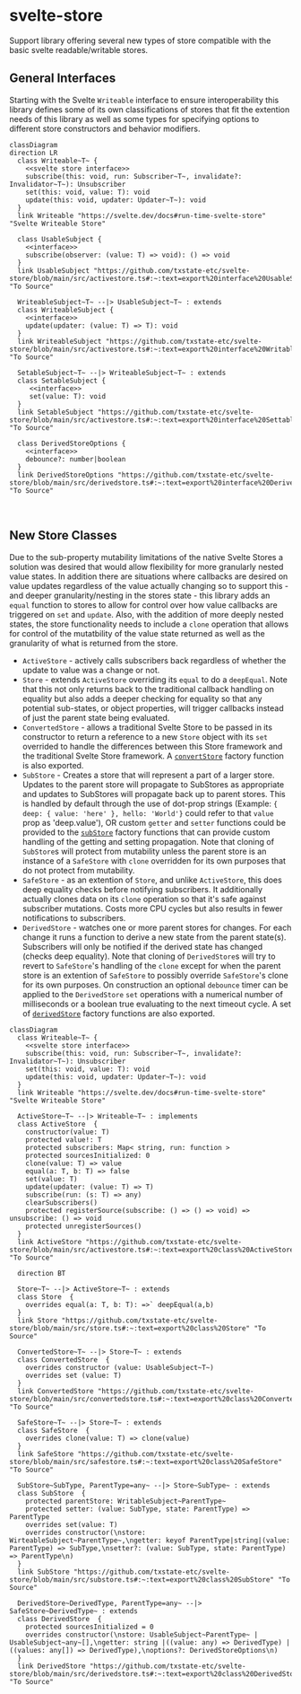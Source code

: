 # svelte-store
Support library offering several new types of store compatible with the basic svelte readable/writable stores.
<br />

## General Interfaces
Starting with the Svelte `Writeable` interface to ensure interoperability this library defines some of its own classifications of stores that fit the extention needs of this library as well as some types for specifying options to different store constructors and behavior modifiers.
```mermaid
classDiagram
direction LR
  class Writeable~T~ {
    <<svelte store interface>>
    subscribe(this: void, run: Subscriber~T~, invalidate?: Invalidator~T~): Unsubscriber
    set(this: void, value: T): void
    update(this: void, updater: Updater~T~): void
  }
  link Writeable "https://svelte.dev/docs#run-time-svelte-store" "Svelte Writeable Store"
  
  class UsableSubject {
    <<interface>>
    subscribe(observer: (value: T) => void): () => void
  }
  link UsableSubject "https://github.com/txstate-etc/svelte-store/blob/main/src/activestore.ts#:~:text=export%20interface%20UsableSubject" "To Source"

  WriteableSubject~T~ --|> UsableSubject~T~ : extends
  class WriteableSubject {
    <<interface>>
    update(updater: (value: T) => T): void
  }
  link WriteableSubject "https://github.com/txstate-etc/svelte-store/blob/main/src/activestore.ts#:~:text=export%20interface%20WritableSubject" "To Source"

  SetableSubject~T~ --|> WriteableSubject~T~ : extends
  class SetableSubject {
     <<interface>>
     set(value: T): void
  }
  link SetableSubject "https://github.com/txstate-etc/svelte-store/blob/main/src/activestore.ts#:~:text=export%20interface%20SettableSubject" "To Source"
  
  class DerivedStoreOptions {
    <<interface>>
    debounce?: number|boolean
  }
  link DerivedStoreOptions "https://github.com/txstate-etc/svelte-store/blob/main/src/derivedstore.ts#:~:text=export%20interface%20DerivedStoreOptions" "To Source"
```
<br />

## New Store Classes
Due to the sub-property mutability limitations of the native Svelte Stores a solution was desired that would allow flexibility for more granularly nested value states. In addition there are situations where callbacks are desired on value updates regardless of the value actually changing so to support this - and deeper granularity/nesting in the stores state - this library adds an `equal` function to stores to allow for control over how value callbacks are triggered on `set` and `update`. Also, with the addition of more deeply nested states, the store functionality needs to include a `clone` operation that allows for control of the mutatbility of the value state returned as well as the granularity of what is returned from the store.

- `ActiveStore` - actively calls subscribers back regardless of whether the update to value was a change or not.
- `Store` - extends `ActiveStore` overriding its `equal` to do a `deepEqual`. Note that this not only returns back to the traditional callback handling on equality but also adds a deeper checking for equality so that any potential sub-states, or object properties, will trigger callbacks instead of just the parent state being evaluated.
- `ConvertedStore` - allows a traditional Svelte Store to be passed in its constructor to return a reference to a new `Store` object with its `set` overrided to handle the differences between this Store framework and the traditional Svelte Store framework. A [`convertStore`](https://github.com/txstate-etc/svelte-store/blob/main/src/convertedstore.ts#:~:text=export%20function%20convertStore) factory function is also exported.
- `SubStore` - Creates a store that will represent a part of a larger store. Updates to the parent store will propagate to SubStores as appropriate and updates to SubStores will propagate back up to parent stores. This is handled by default through the use of dot-prop strings (Example: `{ deep: { value: 'here' }, hello: 'World'}` could refer to that `value` prop as 'deep.value'), OR custom `getter` and `setter` functions could be provided to the [`subStore`](https://github.com/txstate-etc/svelte-store/blob/main/src/substore.ts#:~:text=export%20function%20subStore) factory functions that can provide custom handling of the getting and setting propagation. Note that cloning of `SubStore`s will protect from mutability unless the parent store is an instance of a `SafeStore` with `clone` overridden for its own purposes that do not protect from mutability.
- `SafeStore` - as an extention of `Store`, and unlike `ActiveStore`, this does deep equality checks before notifying subscribers. It additionally actually clones data on its `clone` operation so that it's safe against subscriber mutations. Costs more CPU cycles but also results in fewer notifications to subscribers.
- `DerivedStore` - watches one or more parent stores for changes. For each change it runs a function to derive a new state from the parent state(s). Subscribers will only be notified if the derived state has changed (checks deep equality). Note that cloning of `DerivedStore`s will try to revert to `SafeStore`'s handling of the `clone` except for when the parent store is an extention of `SafeStore` to possibly override `SafeStore`'s clone for its own purposes. On construction an optional `debounce` timer can be applied to the `DerivedStore` `set` operations with a numerical number of milliseconds or a boolean true evaluating to the next timeout cycle. A set of [`derivedStore`](https://github.com/txstate-etc/svelte-store/blob/main/src/derivedstore.ts#:~:text=%7D-,export%20function%20derivedStore,-%3CParentType%2C) factory functions are also exported.

```mermaid
classDiagram
  class Writeable~T~ {
    <<svelte store interface>>
    subscribe(this: void, run: Subscriber~T~, invalidate?: Invalidator~T~): Unsubscriber
    set(this: void, value: T): void
    update(this: void, updater: Updater~T~): void
  }
  link Writeable "https://svelte.dev/docs#run-time-svelte-store" "Svelte Writeable Store"

  ActiveStore~T~ --|> Writeable~T~ : implements
  class ActiveStore  {
    constructor(value: T)
    protected value!: T
    protected subscribers: Map< string, run: function >
    protected sourcesInitialized: 0
    clone(value: T) => value
    equal(a: T, b: T) => false
    set(value: T)
    update(updater: (value: T) => T)
    subscribe(run: (s: T) => any)
    clearSubscribers()
    protected registerSource(subscribe: () => () => void) => unsubscribe: () => void
    protected unregisterSources()
  }
  link ActiveStore "https://github.com/txstate-etc/svelte-store/blob/main/src/activestore.ts#:~:text=export%20class%20ActiveStore" "To Source"

  direction BT

  Store~T~ --|> ActiveStore~T~ : extends
  class Store  {
    overrides equal(a: T, b: T): =>` deepEqual(a,b)
  }
  link Store "https://github.com/txstate-etc/svelte-store/blob/main/src/store.ts#:~:text=export%20class%20Store" "To Source"

  ConvertedStore~T~ --|> Store~T~ : extends
  class ConvertedStore  {
    overrides constructor (value: UsableSubject~T~)
    overrides set (value: T)
  }
  link ConvertedStore "https://github.com/txstate-etc/svelte-store/blob/main/src/convertedstore.ts#:~:text=export%20class%20ConvertedStore" "To Source"
  
  SafeStore~T~ --|> Store~T~ : extends
  class SafeStore  {
    overrides clone(value: T) => clone(value)
  }
  link SafeStore "https://github.com/txstate-etc/svelte-store/blob/main/src/safestore.ts#:~:text=export%20class%20SafeStore" "To Source"

  SubStore~SubType, ParentType=any~ --|> Store~SubType~ : extends
  class SubStore  {
    protected parentStore: WritableSubject~ParentType~
    protected setter: (value: SubType, state: ParentType) => ParentType
    overrides set(value: T)
    overrides constructor(\nstore: WirteableSubject~ParentType~,\ngetter: keyof ParentType|string|(value: ParentType) => SubType,\nsetter?: (value: SubType, state: ParentType) => ParentType\n)
  }
  link SubStore "https://github.com/txstate-etc/svelte-store/blob/main/src/substore.ts#:~:text=export%20class%20SubStore" "To Source"

  DerivedStore~DerivedType, ParentType=any~ --|> SafeStore~DerivedType~ : extends
  class DerivedStore  {
    protected sourcesInitialized = 0
    overrides constructor(\nstore: UsableSubject~ParentType~ | UsableSubject~any~[],\ngetter: string |((value: any) => DerivedType) | ((values: any[]) => DerivedType),\noptions?: DerivedStoreOptions\n)
  }
  link DerivedStore "https://github.com/txstate-etc/svelte-store/blob/main/src/derivedstore.ts#:~:text=export%20class%20DerivedStore" "To Source"
```


